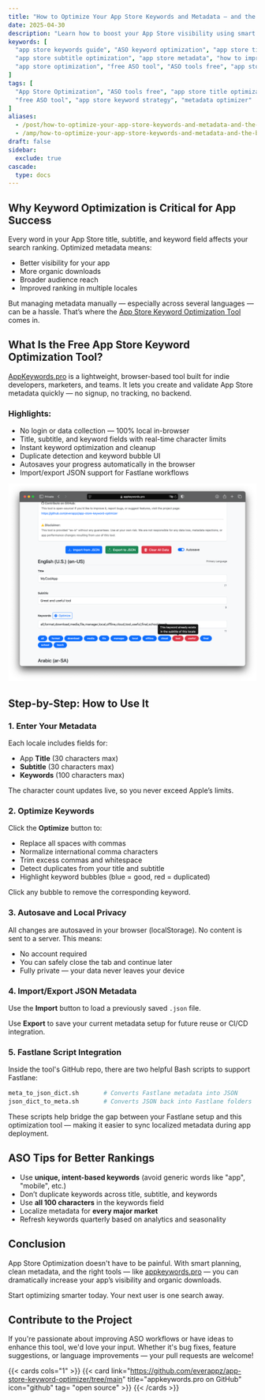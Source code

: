 ```yaml
---
title: "How to Optimize Your App Store Keywords and Metadata — and the Best Free Tool to Help You"
date: 2025-04-30
description: "Learn how to boost your App Store visibility using smart metadata strategies. This guide shows you how to optimize titles, subtitles, and keyword fields — and introduces a free tool to streamline the process."
keywords: [
  "app store keywords guide", "ASO keyword optimization", "app store title optimization", 
  "app store subtitle optimization", "app store metadata", "how to improve app store ranking",
  "app store optimization", "free ASO tool", "ASO tools free", "app store keyword strategy"
]
tags: [
  "App Store Optimization", "ASO tools free", "app store title optimization", 
  "free ASO tool", "app store keyword strategy", "metadata optimizer"
]
aliases:
  - /post/how-to-optimize-your-app-store-keywords-and-metadata-and-the-best-free-tool-to-help-you/
  - /amp/how-to-optimize-your-app-store-keywords-and-metadata-and-the-best-free-tool-to-help-you/
draft: false
sidebar:
  exclude: true
cascade:
  type: docs
---
```


## Why Keyword Optimization is Critical for App Success

Every word in your App Store title, subtitle, and keyword field affects your search ranking. Optimized metadata means:

- Better visibility for your app
- More organic downloads
- Broader audience reach
- Improved ranking in multiple locales

But managing metadata manually — especially across several languages — can be a hassle. That’s where the [App Store Keyword Optimization Tool](https://appkeywords.pro) comes in.

## What Is the Free App Store Keyword Optimization Tool?

[AppKeywords.pro](https://appkeywords.pro) is a lightweight, browser-based tool built for indie developers, marketers, and teams. It lets you create and validate App Store metadata quickly — no signup, no tracking, no backend.

### Highlights:

- No login or data collection — 100% local in-browser
- Title, subtitle, and keyword fields with real-time character limits
- Instant keyword optimization and cleanup
- Duplicate detection and keyword bubble UI
- Autosaves your progress automatically in the browser
- Import/export JSON support for Fastlane workflows

![](21260c_d61d1cc8c0a341e08f1b3e8f4c0a3f38~mv2.png)

## Step-by-Step: How to Use It

### 1. Enter Your Metadata

Each locale includes fields for:

- App **Title** (30 characters max)
- **Subtitle** (30 characters max)
- **Keywords** (100 characters max)

The character count updates live, so you never exceed Apple’s limits.

### 2. Optimize Keywords

Click the **Optimize** button to:

- Replace all spaces with commas
- Normalize international comma characters
- Trim excess commas and whitespace
- Detect duplicates from your title and subtitle
- Highlight keyword bubbles (blue = good, red = duplicated)

Click any bubble to remove the corresponding keyword.

### 3. Autosave and Local Privacy

All changes are autosaved in your browser (localStorage). No content is sent to a server. This means:

- No account required
- You can safely close the tab and continue later
- Fully private — your data never leaves your device

### 4. Import/Export JSON Metadata

Use the **Import** button to load a previously saved `.json` file.

Use **Export** to save your current metadata setup for future reuse or CI/CD integration.

### 5. Fastlane Script Integration

Inside the tool's GitHub repo, there are two helpful Bash scripts to support Fastlane:

```bash
meta_to_json_dict.sh       # Converts Fastlane metadata into JSON
json_dict_to_meta.sh       # Converts JSON back into Fastlane folders
```

These scripts help bridge the gap between your Fastlane setup and this optimization tool — making it easier to sync localized metadata during app deployment.

## ASO Tips for Better Rankings

- Use **unique, intent-based keywords** (avoid generic words like "app", "mobile", etc.)
- Don’t duplicate keywords across title, subtitle, and keywords
- Use **all 100 characters** in the keywords field
- Localize metadata for **every major market**
- Refresh keywords quarterly based on analytics and seasonality

## Conclusion

App Store Optimization doesn't have to be painful. With smart planning, clean metadata, and the right tools — like [appkeywords.pro](https://appkeywords.pro) — you can dramatically increase your app’s visibility and organic downloads.

Start optimizing smarter today. Your next user is one search away.

## Contribute to the Project

If you're passionate about improving ASO workflows or have ideas to enhance this tool, we'd love your input. Whether it's bug fixes, feature suggestions, or language improvements — your pull requests are welcome!

{{< cards cols="1" >}}
  {{< card link="https://github.com/everappz/app-store-keyword-optimizer/tree/main" title="appkeywords.pro on GitHub" icon="github" tag= "open source" >}}
{{< /cards >}}

